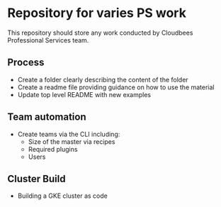# Repository for varies PS work
 This repository should store any work conducted by Cloudbees Professional Services team.
 
 ## Process
  * Create a folder clearly describing the content of the folder
  * Create a readme file providing guidance on how to use the material
  * Update top level README with new examples
  
  
  ## Team automation
  * Create teams via the CLI including:
    * Size of the master via recipes
    * Required plugins
    * Users
    
  ## Cluster Build
  * Building a GKE cluster as code
